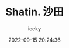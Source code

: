 ---
title: Shatin. 沙田
author: iceky
categories: Gallery
style: photos
permalink: g_shatin/
icon: photo
excerpt: Shatin
cover: https://s2.loli.net/2022/09/15/zQfrdPX6xVv19Hu.jpg
gallery:
  - src: https://i0.hdslb.com/bfs/album/1774f45064283aea7b2a26f9b042d2604fdbe9b4.jpg
  - src: https://i0.hdslb.com/bfs/album/bb09470e5fa1a30f053cf6435fe2983ae1296568.jpg
  - src: https://i0.hdslb.com/bfs/album/8b45670beb16fc9c6edf715af282b68160acb79f.jpg
  - src: https://i0.hdslb.com/bfs/album/690e6236db7395ec3a097e631382cbda40958f35.jpg
  - src: https://i0.hdslb.com/bfs/album/04cf7ebff759eb3933663e22ab187fcbea48486f.jpg
  - src: https://i0.hdslb.com/bfs/album/af54241710fc4d9844f3a3d59e3b7bff53107a5f.jpg
  - src: https://i0.hdslb.com/bfs/album/9cb40736423ad5b4114aaf5cc9f21eef42477aa3.jpg
  - src: https://i0.hdslb.com/bfs/album/18888ac34b8ae998922bdad67883256589712b04.jpg
  - src: https://i0.hdslb.com/bfs/album/a45cd7da8147854fe577464e51dc7c4581c2a7f3.jpg
  - src: https://i0.hdslb.com/bfs/album/9462fa4a41332bc68ec2cf8cff755324262936d3.jpg
abbrlink: g003
date: 2022-09-15 20:24:36
noindex: true
---